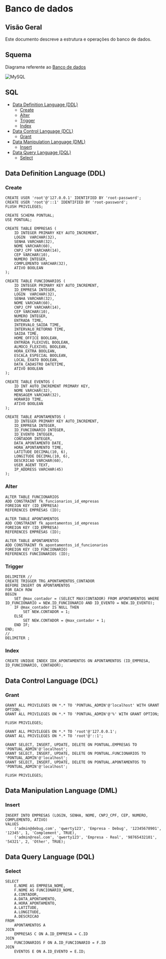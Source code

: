 # Banco de dados

## Visão Geral
Este documento descreve a estrutura e operações do banco de dados.

## Squema
Diagrama referente ao [Banco de dados](../../../db.sql)

![MySQL](eer-diagram.svg)

## SQL

- [Data Definition Language (DDL)](#data-definition-language-ddl)
  - [Create](#create)
  - [Alter](#alter)
  - [Trigger](#trigger)
  - [Index](#index)
- [Data Control Language (DCL)](#data-control-language-dcl)
  - [Grant](#grant)
- [Data Manipulation Language (DML)](#data-manipulation-language-dml)
  - [Insert](#insert)
- [Data Query Language (DQL)](#data-query-language-dql)
  - [Select](#select)

## Data Definition Language (DDL)

### Create

```
CREATE USER 'root'@'127.0.0.1' IDENTIFIED BY 'root-password';  
CREATE USER 'root'@'::1' IDENTIFIED BY 'root-password';  
FLUSH PRIVILEGES;  

CREATE SCHEMA PONTUAL;  
USE PONTUAL;  

CREATE TABLE EMPRESAS (  
    ID INTEGER PRIMARY KEY AUTO_INCREMENT,  
    LOGIN  VARCHAR(32),  
    SENHA VARCHAR(32),  
    NOME VARCHAR(60),  
    CNPJ_CPF VARCHAR(14),  
    CEP VARCHAR(10),  
    NUMERO INTEGER,  
    COMPLEMENTO VARCHAR(32),  
    ATIVO BOOLEAN  
);

CREATE TABLE FUNCIONARIOS (  
    ID INTEGER PRIMARY KEY AUTO_INCREMENT,  
    ID_EMPRESA INTEGER,   
    LOGIN  VARCHAR(32),  
    SENHA VARCHAR(32),  
    NOME VARCHAR(60),  
    CNPJ_CPF VARCHAR(14),  
    CEP VARCHAR(10),  
    NUMERO INTEGER,  
    ENTRADA TIME,  
    INTERVALO_SAIDA TIME,  
    INTERVALO_RETORNO TIME,  
    SAIDA TIME,  
    HOME_OFFICE BOOLEAN,  
    ENTRADA_FLEXIVEL BOOLEAN,  
    ALMOCO_FLEXIVEL BOOLEAN,  
    HORA_EXTRA BOOLEAN,  
    ESCALA_ESPECIAL BOOLEAN,  
    LOCAL_EXATO BOOLEAN,  
    DATA_CADASTRO DATETIME,  
    ATIVO BOOLEAN  
);

CREATE TABLE EVENTOS (  
    ID INT AUTO_INCREMENT PRIMARY KEY,  
    NOME VARCHAR(32),  
    MENSAGEM VARCHAR(32),  
    HORARIO TIME,  
    ATIVO BOOLEAN  
);

CREATE TABLE APONTAMENTOS (  
    ID INTEGER PRIMARY KEY AUTO_INCREMENT,  
    ID_EMPRESA INTEGER,  
    ID_FUNCIONARIO INTEGER,  
    ID_EVENTO INTEGER,  
    CONTADOR INTEGER,  
    DATA_APONTAMENTO DATE,  
    HORA_APONTAMENTO TIME,  
    LATITUDE DECIMAL(10, 6),  
    LONGITUDE DECIMAL(10, 6),  
    DESCRICAO VARCHAR(60),  
    USER_AGENT TEXT,  
    IP_ADDRESS VARCHAR(45)  
);
```

### Alter
```
ALTER TABLE FUNCIONARIOS  
ADD CONSTRAINT fk_funcionarios_id_empresas   
FOREIGN KEY (ID_EMPRESA)  
REFERENCES EMPRESAS (ID);

ALTER TABLE APONTAMENTOS  
ADD CONSTRAINT fk_apontamentos_id_empresas   
FOREIGN KEY (ID_EMPRESA)  
REFERENCES EMPRESAS (ID);

ALTER TABLE APONTAMENTOS  
ADD CONSTRAINT fk_apontamentos_id_funcionarios   
FOREIGN KEY (ID_FUNCIONARIO)  
REFERENCES FUNCIONARIOS (ID);
```

### Trigger
```
DELIMITER //  
CREATE TRIGGER TRG_APONTAMENTOS_CONTADOR  
BEFORE INSERT ON APONTAMENTOS  
FOR EACH ROW  
BEGIN  
    SET @max_contador = (SELECT MAX(CONTADOR) FROM APONTAMENTOS WHERE ID_FUNCIONARIO = NEW.ID_FUNCIONARIO AND ID_EVENTO = NEW.ID_EVENTO);  
    IF @max_contador IS NULL THEN  
        SET NEW.CONTADOR = 1;  
    ELSE  
        SET NEW.CONTADOR = @max_contador + 1;  
    END IF;  
END;  
//  
DELIMITER ;
```

### Index

```
CREATE UNIQUE INDEX IDX_APONTAMENTOS ON APONTAMENTOS (ID_EMPRESA, ID_FUNCIONARIO, CONTADOR);
```

## Data Control Language (DCL)
### Grant

```
GRANT ALL PRIVILEGES ON *.* TO 'PONTUAL_ADMIN'@'localhost' WITH GRANT OPTION;  
GRANT ALL PRIVILEGES ON *.* TO 'PONTUAL_ADMIN'@'%' WITH GRANT OPTION;  

FLUSH PRIVILEGES;  

GRANT ALL PRIVILEGES ON *.* TO 'root'@'127.0.0.1';  
GRANT ALL PRIVILEGES ON *.* TO 'root'@'::1';  

GRANT SELECT, INSERT, UPDATE, DELETE ON PONTUAL.EMPRESAS TO 'PONTUAL_ADMIN'@'localhost';  
GRANT SELECT, INSERT, UPDATE, DELETE ON PONTUAL.FUNCIONARIOS TO 'PONTUAL_ADMIN'@'localhost';  
GRANT SELECT, INSERT, UPDATE, DELETE ON PONTUAL.APONTAMENTOS TO 'PONTUAL_ADMIN'@'localhost';  

FLUSH PRIVILEGES;
```

## Data Manipulation Language (DML)
### Insert
```
INSERT INTO EMPRESAS (LOGIN, SENHA, NOME, CNPJ_CPF, CEP, NUMERO, COMPLEMENTO, ATIVO)  
VALUES  
    ('admin@debug.com', 'qwerty123', 'Empresa - Debug', '12345678901', '12345', 1, 'Complement', TRUE),  
    ('admin@real.com', 'qwerty123', 'Empresa - Real', '98765432101', '54321', 2, 'Other', TRUE);
```

## Data Query Language (DQL)
### Select

```
SELECT  
    E.NOME AS EMPRESA_NOME,  
    F.NOME AS FUNCIONARIO_NOME,      
    A.CONTADOR,  
    A.DATA_APONTAMENTO,  
    A.HORA_APONTAMENTO,  
    A.LATITUDE,  
    A.LONGITUDE,  
    A.DESCRICAO  
FROM  
    APONTAMENTOS A  
JOIN  
    EMPRESAS C ON A.ID_EMPRESA = C.ID  
JOIN  
    FUNCIONARIOS F ON A.ID_FUNCIONARIO = F.ID  
JOIN  
    EVENTOS E ON A.ID_EVENTO = E.ID;
```

